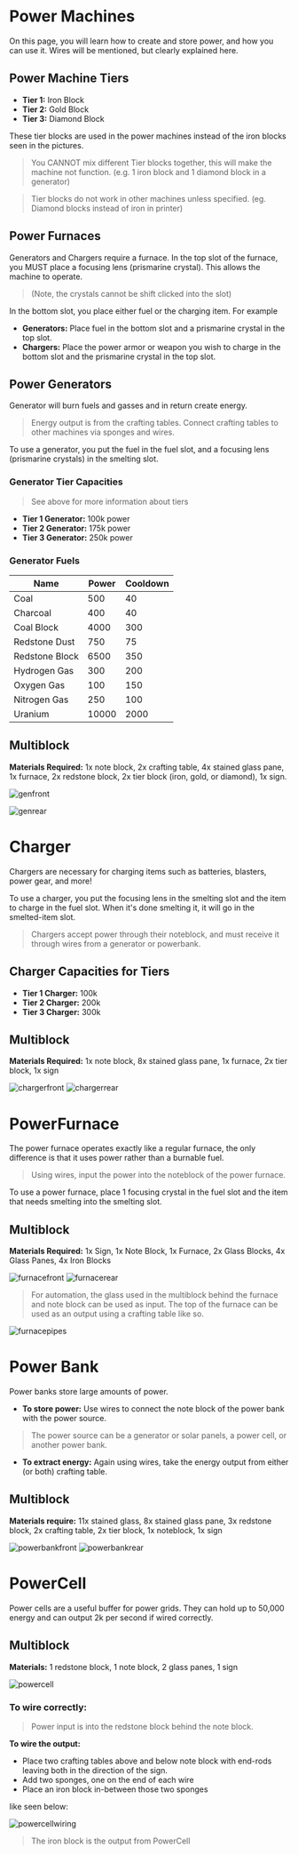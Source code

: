 
# Power Machines
 On this page, you will learn how to create and store power, and how you can use it. Wires will be mentioned, but clearly explained here.

## Power Machine Tiers
* __Tier 1:__ Iron Block 
* __Tier 2:__ Gold Block 
* __Tier 3:__ Diamond Block

These tier blocks are used in the power machines instead of the iron blocks seen in the pictures. 
> You CANNOT mix different Tier blocks together, this will make the machine not function. 
> (e.g. 1 iron block and 1 diamond block in a generator)

> Tier blocks do not work in other machines unless specified. (eg. Diamond blocks instead of iron in printer)

## Power Furnaces

Generators and Chargers require a furnace. In the top slot of the furnace, you MUST place a focusing lens (prismarine crystal).
This allows the machine to operate. 
> (Note, the crystals cannot be shift clicked into the slot) 

In the bottom slot, you place either fuel or the charging item. For example

* __Generators:__ Place fuel in the bottom slot and a prismarine crystal in the top slot.
* __Chargers:__ Place the power armor or weapon you wish to charge in the bottom slot and the prismarine crystal in the top slot.

## Power Generators
Generator will burn fuels and gasses and in return create energy.
> Energy output is from the crafting tables. Connect crafting tables to other machines via sponges and wires.

To use a generator, you put the fuel in the fuel slot, and a focusing lens (prismarine crystals) in the smelting slot.

### Generator Tier Capacities
> See above for more information about tiers
* __Tier 1 Generator:__ 100k power
* __Tier 2 Generator:__ 175k power
* __Tier 3 Generator:__ 250k power

### Generator Fuels
| Name           | Power | Cooldown |
|----------------|-------|----------|
| Coal           | 500   | 40       |
| Charcoal       | 400   | 40       |
| Coal Block     | 4000  | 300      |
| Redstone Dust  | 750   | 75       |
| Redstone Block | 6500  | 350      |
| Hydrogen Gas   | 300   | 200      |
| Oxygen Gas     | 100   | 150      |
| Nitrogen Gas   | 250   | 100      |
| Uranium        | 10000 | 2000     |

## Multiblock
__Materials Required:__ 1x note block, 2x crafting table, 4x stained glass pane, 1x furnace, 2x redstone block, 2x tier block (iron, gold, or diamond), 1x sign.

![genfront]

![genrear]

# Charger
Chargers are necessary for charging items such as batteries, blasters, power gear, and more!

To use a charger, you put the focusing lens in the smelting slot and the item to charge in the fuel slot. When it's done smelting it, it will go in the smelted-item slot.

> Chargers accept power through their noteblock, and must receive it through wires from a generator or powerbank.

## Charger Capacities for Tiers
* __Tier 1 Charger:__ 100k
* __Tier 2 Charger:__ 200k
* __Tier 3 Charger:__ 300k
## Multiblock
__Materials Required:__ 1x note block, 8x stained glass pane, 1x furnace, 2x tier block, 1x sign

![chargerfront] 
![chargerrear]

# PowerFurnace
The power furnace operates exactly like a regular furnace, the only difference is that it uses power rather than a burnable fuel.
> Using wires, input the power into the noteblock of the power furnace.

To use a power furnace, place 1 focusing crystal in the fuel slot and the item that needs smelting into the smelting slot.

## Multiblock
__Materials Required:__ 1x Sign, 1x Note Block, 1x Furnace, 2x Glass Blocks, 4x Glass Panes, 4x Iron Blocks

![furnacefront]
![furnacerear]

> For automation, the glass used in the multiblock behind the furnace and note block can be used as input. The top of the furnace can be used as an output using a crafting table like so. 

![furnacepipes]

# Power Bank
Power banks store large amounts of power.

* __To store power:__ Use wires to connect the note block of the power bank with the power source.
> The power source can be a generator or solar panels, a power cell, or another power bank.
* __To extract energy:__ Again using wires, take the energy output from either (or both) crafting table.

## Multiblock
__Materials require:__ 11x stained glass, 8x stained glass pane, 3x redstone block, 2x crafting table, 2x tier block, 1x noteblock, 1x sign

![powerbankfront]
![powerbankrear]

# PowerCell
Power cells are a useful buffer for power grids. They can hold up to 50,000 energy and can output 2k per second if wired correctly.

## Multiblock
__Materials:__ 1 redstone block, 1 note block, 2 glass panes, 1 sign

![powercell]

### To wire correctly:
 > Power input is into the redstone block behind the note block. 

__To wire the output:__ 
* Place two crafting tables above and below note block with end-rods leaving both in the direction of the sign. 
* Add two sponges, one on the end of each wire
* Place an iron block in-between those two sponges

like seen below:

![powercellwiring]

> The iron block is the output from PowerCell

[genfront]: https://i.imgur.com/21msolF.png
[genrear]: https://i.imgur.com/8PdP9pZ.png
[chargerfront]: https://i.imgur.com/W6xW1VK.png
[chargerrear]: https://i.imgur.com/t8R49jz.png
[furnacefront]: https://i.imgur.com/LRy8LUt.png
[furnacerear]: https://i.imgur.com/QK1tyJF.png
[furnacepipes]: https://i.imgur.com/eOGiUPB.png
[powerbankfront]: https://i.imgur.com/38EsO5o.png
[powerbankrear]: https://i.imgur.com/BeReP2K.png
[powercell]: https://i.imgur.com/SW953Z0.png
[powercellwiring]: https://i.imgur.com/9yDugPk.png
